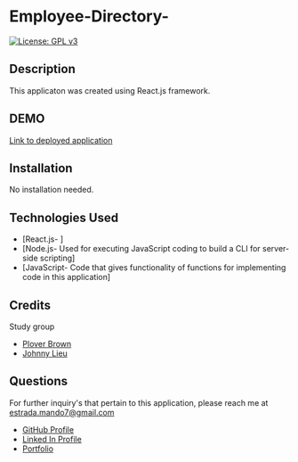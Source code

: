 # Employee-Directory-


[![License: GPL v3](https://img.shields.io/badge/License-GPLv3-blue.svg)](https://www.gnu.org/licenses/gpl-3.0)

## Description

This applicaton was created using React.js framework. 

## DEMO 


[Link to deployed application](https://employee-directory-sepia.vercel.app/)


## Installation 

No installation needed. 

## Technologies Used

* [React.js- ]
* [Node.js- Used for executing JavaScript coding to build a CLI for server-side scripting]
* [JavaScript- Code that gives functionality of functions for implementing code in this application]

## Credits

Study group

* [Plover Brown](https://github.com/rebgrasshopper)
* [Johnny Lieu](https://github.com/johnnylieu)

## Questions 

For further inquiry's that pertain to this application, 
please reach me at estrada.mando7@gmail.com

* [GitHub Profile](https://github.com/Mando619)
* [Linked In Profile](https://www.linkedin.com/in/armando-estrada-0a5304118/)
* [Portfolio](https://mando619.github.io/Portfolio-Updated/)